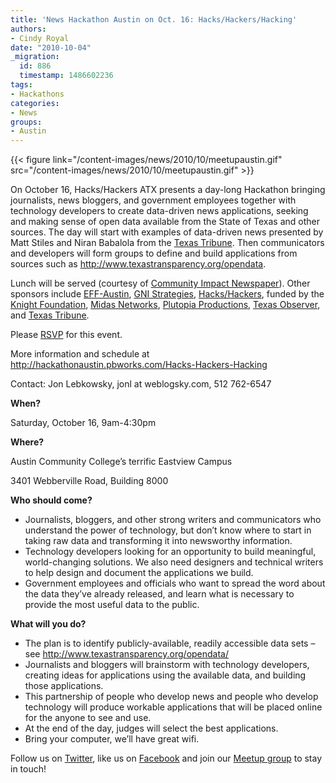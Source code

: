 ```yaml
---
title: 'News Hackathon Austin on Oct. 16: Hacks/Hackers/Hacking'
authors:
- Cindy Royal
date: "2010-10-04"
_migration:
  id: 886
  timestamp: 1486602236
tags:
- Hackathons
categories:
- News
groups:
- Austin
---
```


{{< figure link="/content-images/news/2010/10/meetupaustin.gif" src="/content-images/news/2010/10/meetupaustin.gif" >}}

On October 16, Hacks/Hackers ATX presents a day-long Hackathon bringing journalists, news bloggers, and government employees together with technology developers to create data-driven news applications, seeking and making sense of open data available from the State of Texas and other sources. The day will start with examples of data-driven news presented by Matt Stiles and Niran Babalola from the [Texas Tribune][1]. Then communicators and developers will form groups to define and build applications from sources such as <http://www.texastransparency.org/opendata>.

Lunch will be served (courtesy of [Community Impact Newspaper][2]). Other sponsors include [EFF-Austin][3], [GNI Strategies][4], [Hacks/Hackers][5], funded by the [Knight Foundation][6], [Midas Networks][7], [Plutopia Productions][8], [Texas Observer][9], and [Texas Tribune][1].

Please [RSVP][10] for this event.

<!--more-->

More information and schedule at <http://hackathonaustin.pbworks.com/Hacks-Hackers-Hacking>

Contact: Jon Lebkowsky, jonl at weblogsky.com, 512 762-6547

**When?**

Saturday, October 16, 9am-4:30pm

**Where?**

Austin Community College’s terrific Eastview Campus

3401 Webberville Road, Building 8000

**Who should come?**

  * Journalists, bloggers, and other strong writers and communicators who understand the power of technology, but don’t know where to start in taking raw data and transforming it into newsworthy information.
  * Technology developers looking for an opportunity to build meaningful, world-changing solutions. We also need designers and technical writers to help design and document the applications we build.
  * Government employees and officials who want to spread the word about the data they&#8217;ve already released, and learn what is necessary to provide the most useful data to the public.

**What will you do?**

  * The plan is to identify publicly-available, readily accessible data sets – see <http://www.texastransparency.org/opendata/>
  * Journalists and bloggers will brainstorm with technology developers, creating ideas for applications using the available data, and building those applications.
  * This partnership of people who develop news and people who develop technology will produce workable applications that will be placed online for the anyone to see and use.
  * At the end of the day, judges will select the best applications.
  * Bring your computer, we’ll have great wifi.

Follow us on [Twitter][11], like us on [Facebook][12] and join our [Meetup group][13] to stay in touch!

 [1]: http://texastribune.org
 [2]: http://impactnews.com/
 [3]: http://effaustin.org/
 [4]: http://www.gnistrategies.com/
 [5]: http://hackshackers.com
 [6]: http://www.knightfoundation.org/
 [7]: http://www.midasnetworks.com/
 [8]: http://plutopiaproductions.com/
 [9]: http://texasobserver.org/
 [10]: http://meetupaustin.hackshackers.com/calendar/14963391
 [11]: http://twitter.com/hackshackersatx
 [12]: http://www.facebook.com/pages/HacksHackers-ATX/144062202296894
 [13]: http://meetupaustin.hackshackers.com/
